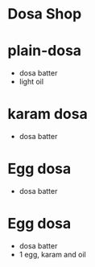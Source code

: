 # Dosa Shop 

# plain-dosa 
* dosa batter 
* light oil

# karam dosa
* dosa batter

# Egg dosa
* dosa batter 

# Egg dosa 
* dosa batter 
* 1 egg, karam and oil 
